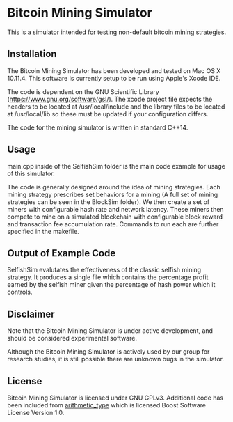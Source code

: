 Bitcoin Mining Simulator
=======

This is a simulator intended for testing non-default bitcoin mining strategies.

Installation
------------

The Bitcoin Mining Simulator has been developed and tested on Mac OS X 10.11.4.
This software is currently setup to be run using Apple's Xcode IDE.

The code is dependent on the GNU Scientific Library (https://www.gnu.org/software/gsl/).
The xcode project file expects the headers to be located at /usr/local/include and the
library files to be located at /usr/local/lib so these must be updated if your
configuration differs.

The code for the mining simulator is written in standard C++14. 

Usage
-----------

main.cpp inside of the SelfishSim folder is the main code example
for usage of this simulator.

The code is generally designed around the idea of mining strategies. Each
mining strategy prescribes set behaviors for a mining (A full set of mining strategies can be seen in the BlockSim folder). We then create a set of miners with configurable hash rate and network latency. These
miners then compete to mine on a simulated blockchain with configurable block
reward and transaction fee accumulation rate.  Commands to run each are further specified in the makefile.


Output of Example Code
------------------------
SelfishSim evalutates the effectiveness of the classic selfish mining strategy. It
produces a single file which contains the percentage profit earned by the
selfish miner given the percentage of hash power which it controls. 

Disclaimer
-----------

Note that the Bitcoin Mining Simulator is under active development, and should
be considered experimental software.

Although the Bitcoin Mining Simulator is actively used by our group for research
studies, it is still possible there are unknown bugs in the simulator. 

License
-------

Bitcoin Mining Simulator is licensed under GNU GPLv3. Additional code has been included from
[arithmetic_type](https://github.com/gnzlbg/arithmetic_type) which is licensed Boost Software License Version 1.0.
